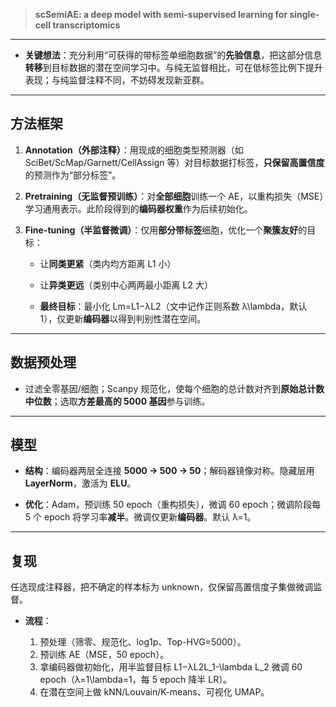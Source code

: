 

>**scSemiAE: a deep model with semi-supervised learning for single-cell transcriptomics**  


---
    
- **关键想法**：充分利用“可获得的带标签单细胞数据”的**先验信息**，把这部分信息**转移**到目标数据的潜在空间学习中。与纯无监督相比，可在低标签比例下提升表现；与纯监督注释不同，不妨碍发现新亚群。
    

---

## 方法框架

1. **Annotation（外部注释）**：用现成的细胞类型预测器（如 SciBet/ScMap/Garnett/CellAssign 等）对目标数据打标签，**只保留高置信度**的预测作为“部分标签”。
    
2. **Pretraining（无监督预训练）**：对**全部细胞**训练一个 AE，以重构损失（MSE）学习通用表示。此阶段得到的**编码器权重**作为后续初始化。
    
3. **Fine-tuning（半监督微调）**：仅用**部分带标签**细胞，优化一个**聚簇友好**的目标：
    
    - 让**同类更紧**（类内均方距离 L1 小）
        
    - 让**异类更远**（类别中心两两最小距离 L2 大）
        
    - **最终目标**：最小化 Lm=L1−λL2（文中记作正则系数 λ\lambda，默认 1），仅更新**编码器**以得到判别性潜在空间。
        

---

## 数据预处理

- 过滤全零基因/细胞；Scanpy 规范化，使每个细胞的总计数对齐到**原始总计数中位数**；选取**方差最高的 5000 基因**参与训练。
    

---

##  模型

- **结构**：编码器两层全连接 **5000 → 500 → 50**；解码器镜像对称。隐藏层用**LayerNorm**，激活为 **ELU**。
    
- **优化**：Adam，预训练 50 epoch（重构损失），微调 60 epoch；微调阶段每 5 个 epoch 将学习率**减半**。微调仅更新**编码器**。默认 λ=1。
    

---


## 复现
任选现成注释器，把不确定的样本标为 unknown，仅保留高置信度子集做微调监督。
    
- **流程**：
    
    1. 预处理（筛零、规范化、log1p、Top-HVG=5000）。      
    2. 预训练 AE（MSE，50 epoch）。    
    3. 拿编码器做初始化，用半监督目标 L1−λL2L_1-\lambda L_2 微调 60 epoch（λ=1\lambda=1，每 5 epoch 降半 LR）。    
    4. 在潜在空间上做 kNN/Louvain/K-means、可视化 UMAP。
        

    
